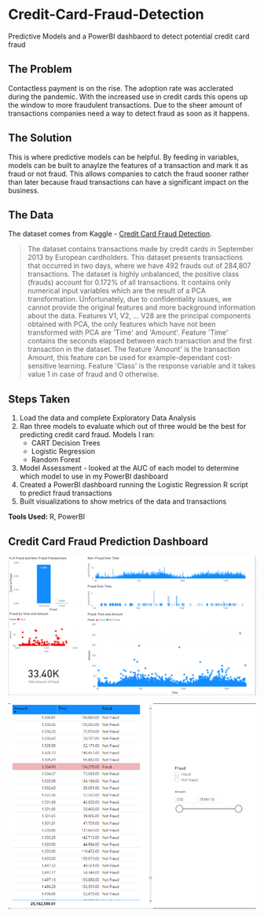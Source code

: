# Credit-Card-Fraud-Detection
Predictive Models and a PowerBI dashbaord to detect potential credit card fraud

## The Problem
Contactless payment is on the rise. The adoption rate was acclerated during the pandemic. With the increased use in credit cards this opens up the window to more fraudulent transactions. Due to the sheer amount of transactions companies need a way to detect fraud as soon as it happens.

## The Solution
This is where predictive models can be helpful. By feeding in variables, models can be built to anaylze the features of a transaction and mark it as fraud or not fraud. This allows companies to catch the fraud sooner rather than later because fraud transactions can have a significant impact on the business.

## The Data
The dataset comes from Kaggle - [Credit Card Fraud Detection](https://www.kaggle.com/mlg-ulb/creditcardfraud). 

> The dataset contains transactions made by credit cards in September 2013 by European cardholders.
> This dataset presents transactions that occurred in two days, where we have 492 frauds out of 284,807 transactions. The dataset is highly unbalanced, the positive class (frauds) account for 0.172% of all transactions.
> It contains only numerical input variables which are the result of a PCA transformation. Unfortunately, due to confidentiality issues, we cannot provide the original features and more background information about the data. Features V1, V2, … V28 are the principal components obtained with PCA, the only features which have not been transformed with PCA are 'Time' and 'Amount'. Feature 'Time' contains the seconds elapsed between each transaction and the first transaction in the dataset. The feature 'Amount' is the transaction Amount, this feature can be used for example-dependant cost-sensitive learning. Feature 'Class' is the response variable and it takes value 1 in case of fraud and 0 otherwise.

## Steps Taken
1. Load the data and complete Exploratory Data Analysis
2. Ran three models to evaluate which out of three would be the best for predicting credit card fraud. Models I ran:
	* CART Decision Trees
	* Logistic Regression
	* Random Forest
3. Model Assessment - looked at the AUC of each model to determine which model to use in my PowerBI dashboard
4. Created a PowerBI dashboard running the Logistic Regression R script to predict fraud transactions
5. Built visualizations to show metrics of the data and transactions

**Tools Used:** R, PowerBI

## Credit Card Fraud Prediction Dashboard
![CCTransaction Metrics](https://github.com/KianaDean/Credit-Card-Fraud-Detection/blob/fc06761b649699883b386ea884c8bbcb5311cee3/images/CCFraudMetrics.PNG)

![CCTransaction Metrics](https://github.com/KianaDean/Credit-Card-Fraud-Detection/blob/fc06761b649699883b386ea884c8bbcb5311cee3/images/CCFraudTransactions.PNG)
